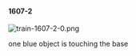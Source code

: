 #### 1607-2
![train-1607-2-0.png](https://github.com/lil-lab/nlvr/raw/master/nlvr/train/images/77/train-1607-2-0.png "train-1607-2-0.png")

one blue object is touching the base